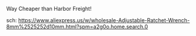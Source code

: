 Way Cheaper than Harbor Freight!

sch: https://www.aliexpress.us/w/wholesale-Adjustable-Ratchet-Wrench-8mm%2525252d10mm.html?spm=a2g0o.home.search.0
